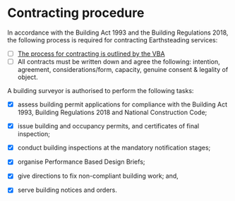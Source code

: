 # Contracting procedure

In accordance with the Building Act 1993 and the Building Regulations 2018, the following process is required for contracting Earthsteading services:
  - [ ] [The process for contracting is outlined by the VBA](https://www.vba.vic.gov.au/consumers/home-renovation-essentials/appointing-building-surveyor)
  - [ ] All contracts must be written down and agree the following: intention, agreement, considerations/form, capacity, genuine consent & legality of object.

A building surveyor is authorised to perform the following tasks:
  - [x] assess building permit applications for compliance with the Building Act 1993, Building Regulations 2018 and National Construction Code;
  - [x] issue building and occupancy permits, and certificates of final inspection;
  - [x] conduct building inspections at the mandatory notification stages;
  - [x] organise Performance Based Design Briefs;
  - [x] give directions to fix non-compliant building work; and,
  - [x] serve building notices and orders.



